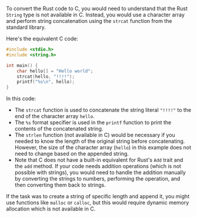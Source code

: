 To convert the Rust code to C, you would need to understand that the Rust `String` type is not available in C. Instead, you would use a character array and perform string concatenation using the `strcat` function from the standard library.

Here's the equivalent C code:

```c
#include <stdio.h>
#include <string.h>

int main() {
    char hello[] = "Hello world";
    strcat(hello, "!!!!");
    printf("%s\n", hello);
}
```

In this code:
- The `strcat` function is used to concatenate the string literal `"!!!!"` to the end of the character array `hello`.
- The `%s` format specifier is used in the `printf` function to print the contents of the concatenated string.
- The `strlen` function (not available in C) would be necessary if you needed to know the length of the original string before concatenating. However, the size of the character array (`hello`) in this example does not need to change based on the appended string.
- Note that C does not have a built-in equivalent for Rust's `Add` trait and the `add` method. If your code needs addition operations (which is not possible with strings), you would need to handle the addition manually by converting the strings to numbers, performing the operation, and then converting them back to strings.

If the task was to create a string of specific length and append it, you might use functions like `malloc` or `calloc`, but this would require dynamic memory allocation which is not available in C.
